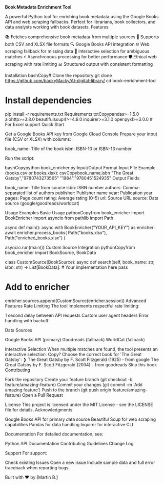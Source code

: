**Book Metadata Enrichment Tool**

A powerful Python tool for enriching book metadata using the Google Books API and web scraping fallbacks. Perfect for librarians, book collectors, and data analysts working with book datasets.
Features

📚 Fetches comprehensive book metadata from multiple sources
🔄 Supports both CSV and XLSX file formats
🔍 Google Books API integration
🌐 Web scraping fallback for missing data
👤 Interactive selection for ambiguous matches
⚡ Asynchronous processing for better performance
🛡️ Ethical web scraping with rate limiting
📊 Structured output with consistent formatting

Installation
bashCopy# Clone the repository
git clone https://github.com/backyMacky/AI-digital-library/
cd book-enrichment-tool

# Install dependencies
pip install -r requirements.txt
Requirements
txtCopypandas>=1.5.0
aiohttp>=3.8.0
beautifulsoup4>=4.9.0
inquirer>=3.1.0
openpyxl>=3.0.0  # For Excel support
Quick Start

Get a Google Books API key from Google Cloud Console
Prepare your input file (CSV or XLSX) with columns:

book_name: Title of the book
isbn: ISBN-10 or ISBN-13 number


Run the script:

bashCopypython book_enricher.py
Input/Output Format
Input File Example (books.csv or books.xlsx):
csvCopybook_name,isbn
"The Great Gatsby","9780743273565"
"1984","9780451524935"
Output Fields:

book_name: Title from source
isbn: ISBN number
authors: Comma-separated list of authors
publisher: Publisher name
year: Publication year
pages: Page count
rating: Average rating (0-5)
url: Source URL
source: Data source (google/goodreads/worldcat)

Usage Examples
Basic Usage
pythonCopyfrom book_enricher import BookEnricher
import asyncio
from pathlib import Path

async def main():
    async with BookEnricher("YOUR_API_KEY") as enricher:
        await enricher.process_books(
            Path("books.xlsx"),
            Path("enriched_books.xlsx")
        )

asyncio.run(main())
Custom Source Integration
pythonCopyfrom book_enricher import BookSource, BookData

class CustomSource(BookSource):
    async def search(self, book_name: str, isbn: str) -> List[BookData]:
        # Your implementation here
        pass

# Add to enricher
enricher.sources.append(CustomSource(enricher.session))
Advanced Features
Rate Limiting
The tool implements respectful rate limiting:

1 second delay between API requests
Custom user agent headers
Error handling with backoff

Data Sources

Google Books API (primary)
Goodreads (fallback)
WorldCat (fallback)

Interactive Selection
When multiple matches are found, the tool presents an interactive selection:
Copy? Choose the correct book for 'The Great Gatsby':
  ❯ The Great Gatsby by F. Scott Fitzgerald (1925) - from google
    The Great Gatsby by F. Scott Fitzgerald (2004) - from goodreads
    Skip this book
Contributing

Fork the repository
Create your feature branch (git checkout -b feature/amazing-feature)
Commit your changes (git commit -m 'Add amazing feature')
Push to the branch (git push origin feature/amazing-feature)
Open a Pull Request

License
This project is licensed under the MIT License - see the LICENSE file for details.
Acknowledgments

Google Books API for primary data source
Beautiful Soup for web scraping capabilities
Pandas for data handling
Inquirer for interactive CLI

Documentation
For detailed documentation, see:

Python API Documentation
Contributing Guidelines
Change Log

Support
For support:

Check existing Issues
Open a new issue
Include sample data and full error traceback when reporting bugs


Built with ❤️ by [Martin B.]

